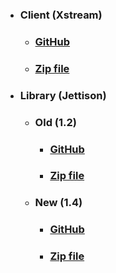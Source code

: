 * ### **Client (Xstream)**
    * ### [GitHub](https://github.com/x-stream/xstream/tree/XSTREAM_1_4_11)
    * ### [Zip file](../../assets/data/subject1/Client/xstream.zip)
* ### **Library (Jettison)**
    * ### Old (1.2)
        * ### [GitHub](https://github.com/jettison-json/jettison/tree/jettison-1.2)
        * ### [Zip file](../../assets/data/subject1/Library/old/jettison.zip)
    * ### New (1.4)
       * ### [GitHub](https://github.com/jettison-json/jettison/tree/jettison-1.4.0)
       * ### [Zip file](../../assets/data/subject1/Library/new/jettison.zip)